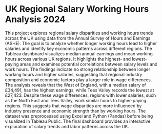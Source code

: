 # UK Regional Salary Working Hours Analysis 2024
 This project explores regional salary disparities and working hours trends across the UK using data from the Annual Survey of Hours and Earnings (ASHE). The goal is to analyze whether longer working hours lead to higher salaries and identify key economic patterns across different regions.  The Tableau dashboard visualizes median annual earnings and mean working hours across various UK regions. It highlights the highest- and lowest-paying areas and examines potential correlations between salary levels and work hours. The findings indicate no strong relationship between longer working hours and higher salaries, suggesting that regional industry composition and economic factors play a larger role in wage differences.  The analysis reveals that the West of England, with a median salary of £34,491, has the highest earnings, while Tees Valley records the lowest at £27,423. Despite these wage differences, regions with lower salaries, such as the North East and Tees Valley, work similar hours to higher-paying regions. This suggests that wage disparities are more influenced by industry presence and economic strength than by working hours.  The dataset was preprocessed using Excel and Python (Pandas) before being visualized in Tableau Public. The final dashboard provides an interactive exploration of salary trends and labor patterns across the UK.
